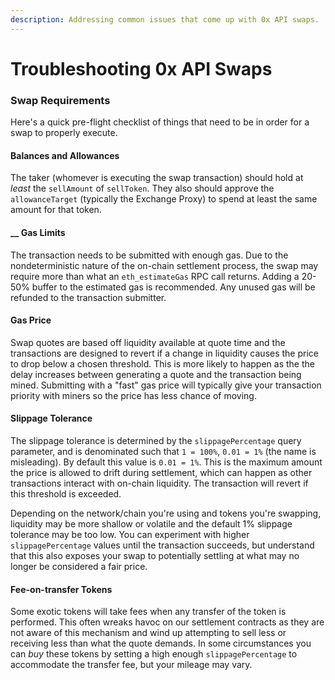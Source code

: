 ```yaml
---
description: Addressing common issues that come up with 0x API swaps.
---
```


# Troubleshooting 0x API Swaps

### Swap Requirements

Here's a quick pre-flight checklist of things that need to be in order for a swap to properly execute.

#### Balances and Allowances

The taker (whomever is executing the swap transaction) should hold at _least_ the `sellAmount` of `sellToken`. They also should approve the `allowanceTarget` (typically the Exchange Proxy) to spend at least the same amount for that token.

#### &#x20;__ Gas Limits

The transaction needs to be submitted with enough gas. Due to the nondeterministic nature of the on-chain settlement process, the swap may require more than what an `eth_estimateGas` RPC call returns. Adding a 20-50% buffer to the estimated gas is recommended. Any unused gas will be refunded to the transaction submitter.

#### Gas Price

Swap quotes are based off liquidity available at quote time and the transactions are designed to revert if a change in liquidity causes the price to drop below a chosen threshold. This is more likely to happen as the the delay increases between generating a quote and the transaction being mined. Submitting with a "fast" gas price will typically give your transaction priority with miners so the price has less chance of moving.

#### Slippage Tolerance

The slippage tolerance is determined by the `slippagePercentage` query parameter, and is denominated such that `1 = 100%`, `0.01 = 1%` (the name is misleading). By default this value is `0.01 = 1%`. This is the maximum amount the price is allowed to drift  during settlement, which can happen as other transactions interact with on-chain liquidity. The transaction will revert if this threshold is exceeded.

Depending on the network/chain you're using and tokens you're swapping, liquidity may be more shallow or volatile and the default 1% slippage tolerance may be too low. You can experiment with higher `slippagePercentage` values until the transaction succeeds, but understand that this also exposes your swap to potentially settling at what may no longer be considered a fair price.

#### Fee-on-transfer Tokens

Some exotic tokens will take fees when any transfer of the token is performed. This often wreaks havoc on our settlement contracts as they are not aware of this mechanism and wind up attempting to sell less or receiving less than what the quote demands. In some circumstances you can _buy_ these tokens by setting a high enough `slippagePercentage` to accommodate the transfer fee, but your mileage may vary.

